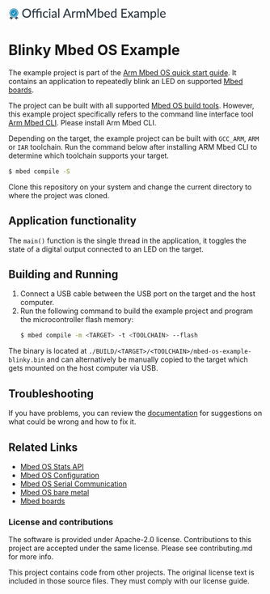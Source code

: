 ![](./resources/official_armmbed_example_badge.png)
# Blinky Mbed OS Example

The example project is part of the [Arm Mbed OS quick start guide](https://os.mbed.com/docs/mbed-os/v5.14/quick-start/index.html). It contains an application to repeatedly blink an LED on supported [Mbed boards](https://os.mbed.com/platforms/).

The project can be built with all supported [Mbed OS build tools](https://os.mbed.com/docs/mbed-os/latest/tools/index.html). However, this example project specifically refers to the command line interface tool [Arm Mbed CLI](https://github.com/ARMmbed/mbed-cli#installing-mbed-cli). Please install Arm Mbed CLI.

Depending on the target, the example project can be built with `GCC_ARM`, `ARM` or `IAR` toolchain. Run the command below after installing ARM Mbed CLI to determine which toolchain supports your target.

```bash
$ mbed compile -S
```

Clone this repository on your system and change the current directory to where the project was cloned.


## Application functionality

The `main()` function is the single thread in the application, it toggles the state of a digital output connected to an LED on the target.

## Building and Running

1. Connect a USB cable between the USB port on the target and the host computer.
2. <a name="build_cmd"></a> Run the following command to build the example project and program the microcontroller flash memory:
    ```bash
    $ mbed compile -m <TARGET> -t <TOOLCHAIN> --flash
    ```
The binary is located at `./BUILD/<TARGET>/<TOOLCHAIN>/mbed-os-example-blinky.bin` and can alternatively be manually copied to the target which gets mounted on the host computer via USB.


## Troubleshooting
If you have problems, you can review the [documentation](https://os.mbed.com/docs/latest/tutorials/debugging.html) for suggestions on what could be wrong and how to fix it.

## Related Links

* [Mbed OS Stats API](https://os.mbed.com/docs/latest/apis/mbed-statistics.html)
* [Mbed OS Configuration](https://os.mbed.com/docs/latest/reference/configuration.html)
* [Mbed OS Serial Communication](https://os.mbed.com/docs/latest/tutorials/serial-communication.html)
* [Mbed OS bare metal](https://os.mbed.com/docs/mbed-os/latest/reference/mbed-os-bare-metal.html)
* [Mbed boards](https://os.mbed.com/platforms/)

### License and contributions

The software is provided under Apache-2.0 license. Contributions to this project are accepted under the same license. Please see contributing.md for more info.

This project contains code from other projects. The original license text is included in those source files. They must comply with our license guide.
